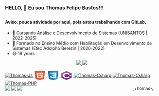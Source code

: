### HELLO, 👋 Eu sou Thomas Felipe Bastos!!!
 ##
#### Aviso: pouca atividade por aqui, pois estou trabalhando com GitLab. ####
- 🎒 Cursando Análise e Desenvolvimento de Sistemas (UNISANTOS | 2022-2025)
- 🌱 Formado no Ensino Médio com Habilitação em Desenvolvimento de Sistemas (Etec Adolpho Berezin | 2020-2022)
- 😄 18 years

<div align="center">
<a href="https://github.com/Thomas-DEV7">
<img height="180em" src="https://github-readme-stats.vercel.app/api?username=Thomas-DEV7&show_icons=true&theme=cobalt&include_all_commits=true&count_private=true"/>
<img height="180em" src="https://github-readme-stats.vercel.app/api/top-langs/?username=Thomas-DEV7&layout=compact&langs_count=7&theme=cobalt"/>
</div> 

<div style="display: inline_block"><br>
  <img align="center" alt="Thomas-Js" height="30" width="40" src="https://cdn.jsdelivr.net/gh/devicons/devicon/icons/javascript/javascript-original.svg" />
  <img align="center" alt="Thomas-HTML" height="30" width="40" src="https://raw.githubusercontent.com/devicons/devicon/master/icons/html5/html5-original.svg">
  <img align="center" alt="Thomas-CSS" height="30" width="40" src="https://raw.githubusercontent.com/devicons/devicon/master/icons/css3/css3-original.svg">
  <img align="center" alt="Thomas-Csharp" height="30" width="40" src="https://raw.githubusercontent.com/devicons/devicon/master/icons/csharp/csharp-original.svg">
 <img align="center" alt="Thomas-Csharp" height="30" width="40" src="https://getbootstrap.com/docs/5.2/assets/brand/bootstrap-logo-shadow.png">
 <img align="center" alt="Thomas-Csharp" height="30" width="40" src="https://upload.wikimedia.org/wikipedia/commons/thumb/a/a7/React-icon.svg/1200px-React-icon.svg.png">
         <img align="center" alt="Thomas-PHP" height="30" witdth="40" src="https://cdn.jsdelivr.net/gh/devicons/devicon/icons/php/php-original.svg" />
</div>
<img align="right" alt="Thomas-pic" height="150" style="border-radius:50px;" 
     src="https://scontent.fssz2-1.fna.fbcdn.net/v/t39.30808-6/322957643_488688323350166_2206920257212697908_n.jpg?_nc_cat=104&ccb=1-7&_nc_sid=09cbfe&_nc_ohc=4Fu6Mz0uKCIAX8piQYC&_nc_ht=scontent.fssz2-1.fna&oh=00_AfCW3DojsuthA-TNF2MRjsyloEvk8pdbaiX1516pKEeQQw&oe=63E8666A"


  ##
 <div >
<a href="https://www.instagram.com/_thomas013/" target="_blank"><img src="https://img.shields.io/badge/-Instagram-%23E4405F?style=for-the-badge&logo=instagram&logoColor=white" target="_blank"></a>
<a href = "mailto:thomas.felip16@gmail.com"><img src="https://img.shields.io/badge/-Gmail-%23333?style=for-the-badge&logo=gmail&logoColor=white" target="_blank"></a>
<a href="https://www.linkedin.com/in/thomasbastos" target="_blank"><img src="https://img.shields.io/badge/-LinkedIn-%230077B5?style=for-the-badge&logo=linkedin&logoColor=white" target="_blank"></a>
  
</div>


